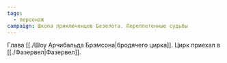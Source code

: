 ```yaml
---
tags:
  - персонаж
campaign: Школа приключенцев Безелота. Переплетенные судьбы
---
```


Глава [[./Шоу Арчибальда Брэмсона|бродячего цирка]]. Цирк приехал в [[./Фазервел|Фазервел]].